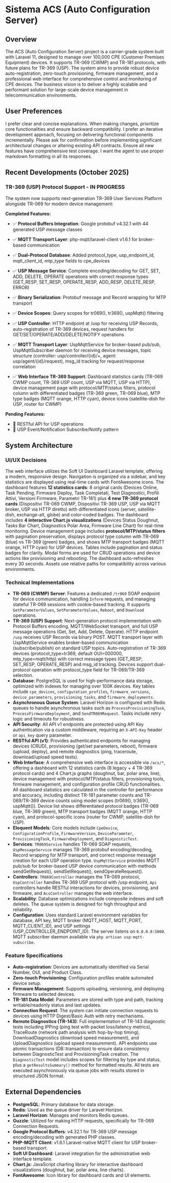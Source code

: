 # Sistema ACS (Auto Configuration Server)

## Overview
The ACS (Auto Configuration Server) project is a carrier-grade system built with Laravel 11, designed to manage over 100,000 CPE (Customer Premises Equipment) devices. It supports TR-069 (CWMP) and TR-181 protocols, with future plans for TR-369 (USP). The system aims to provide robust device auto-registration, zero-touch provisioning, firmware management, and a professional web interface for comprehensive control and monitoring of CPE devices. The business vision is to deliver a highly scalable and performant solution for large-scale device management in telecommunication environments.

## User Preferences
I prefer clear and concise explanations. When making changes, prioritize core functionalities and ensure backward compatibility. I prefer an iterative development approach, focusing on delivering functional components incrementally. Please ask for confirmation before implementing significant architectural changes or altering existing API contracts. Ensure all new features have comprehensive test coverage. I want the agent to use proper markdown formatting in all its responses.

## Recent Developments (October 2025)
### TR-369 (USP) Protocol Support - IN PROGRESS
The system now supports next-generation TR-369 User Services Platform alongside TR-069 for modern device management:

**Completed Features:**
- ✅ **Protocol Buffers Integration**: Google protobuf v4.32.1 with 44 generated USP message classes
- ✅ **MQTT Transport Layer**: php-mqtt/laravel-client v1.6.1 for broker-based communication
- ✅ **Dual-Protocol Database**: Added protocol_type, usp_endpoint_id, mqtt_client_id, mtp_type fields to cpe_devices
- ✅ **USP Message Service**: Complete encoding/decoding for GET, SET, ADD, DELETE, OPERATE operations with correct response types (GET_RESP, SET_RESP, OPERATE_RESP, ADD_RESP, DELETE_RESP, ERROR)
- ✅ **Binary Serialization**: Protobuf message and Record wrapping for MTP transport
- ✅ **Device Scopes**: Query scopes for tr069(), tr369(), uspMqtt() filtering
- ✅ **USP Controller**: HTTP endpoint at /usp for receiving USP Records, auto-registration of TR-369 devices, request handlers for GET/SET/OPERATE/ADD/DELETE/NOTIFY operations
- ✅ **MQTT Transport Layer**: UspMqttService for broker-based pub/sub, UspMqttSubscriber daemon for receiving device messages, topic structure (controller: usp/controller/{id}/+, agent: usp/agent/{id}/request), msg_id tracking for request/response correlation

- ✅ **Web Interface TR-369 Support**: Dashboard statistics cards (TR-069 CWMP count, TR-369 USP count, USP via MQTT, USP via HTTP), device management page with protocol/MTP/status filters, protocol column with differentiated badges (TR-369 green, TR-069 blue), MTP type badges (MQTT orange, HTTP cyan), device icons (satellite-dish for USP, router for CWMP)

**Pending Features:**
- 🔄 RESTful API for USP operations
- 🔄 USP Event/Notification Subscribe/Notify pattern

## System Architecture

### UI/UX Decisions
The web interface utilizes the Soft UI Dashboard Laravel template, offering a modern, responsive design. Navigation is organized via a sidebar, and key statistics are displayed using real-time cards with FontAwesome icons. The dashboard features **12 statistics cards**: 8 original cards (Devices Online, Task Pending, Firmware Deploy, Task Completati, Test Diagnostici, Profili Attivi, Versioni Firmware, Parametri TR-181) plus **4 new TR-369 protocol cards** (Dispositivi TR-069 CWMP, Dispositivi TR-369 USP, USP via MQTT broker, USP via HTTP diretto) with differentiated icons (server, satellite-dish, exchange-alt, globe) and color-coded badges. The dashboard includes **4 interactive Chart.js visualizations** (Devices Status Doughnut, Tasks Bar Chart, Diagnostics Polar Area, Firmware Line Chart) for real-time monitoring. Device management page includes **protocol/MTP/status filters** with pagination preservation, displays protocol type column with TR-069 (blue) vs TR-369 (green) badges, and shows MTP transport badges (MQTT orange, HTTP cyan) for USP devices. Tables include pagination and status badges for clarity. Modal forms are used for CRUD operations and device actions like provisioning and rebooting. The dashboard auto-refreshes every 30 seconds. Assets use relative paths for compatibility across various environments.

### Technical Implementations
- **TR-069 (CWMP) Server**: Features a dedicated `/tr069` SOAP endpoint for device communication, handling `Inform` requests, and managing stateful TR-069 sessions with cookie-based tracking. It supports `GetParameterValues`, `SetParameterValues`, `Reboot`, and `Download` operations.
- **TR-369 (USP) Support**: Next-generation protocol implementation with Protocol Buffers encoding, MQTT/WebSocket transport, and full USP message operations (Get, Set, Add, Delete, Operate). HTTP endpoint `/usp` receives USP Records via binary POST. MQTT transport layer with UspMqttService enables broker-based communication (subscribe/publish) on standard USP topics. Auto-registration of TR-369 devices (protocol_type=tr369, default OUI=000000, mtp_type=mqtt/http) with correct message types (GET_RESP, SET_RESP, OPERATE_RESP) and msg_id tracking. Devices support dual-protocol operation with protocol_type field for TR-069/TR-369 selection.
- **Database**: PostgreSQL is used for high-performance data storage, optimized with indexes for managing over 100K devices. Key tables include `cpe_devices`, `configuration_profiles`, `firmware_versions`, `device_parameters`, `provisioning_tasks`, and `firmware_deployments`.
- **Asynchronous Queue System**: Laravel Horizon is configured with Redis queues to handle asynchronous tasks such as `ProcessProvisioningTask`, `ProcessFirmwareDeployment`, and `SendTR069Request`. Tasks include retry logic and timeouts for robustness.
- **API Security**: All API v1 endpoints are protected using API Key authentication via a custom middleware, requiring an `X-API-Key` header or `api_key` query parameter.
- **RESTful API (v1)**: Provides authenticated endpoints for managing devices (CRUD), provisioning (get/set parameters, reboot), firmware (upload, deploy), and remote diagnostics (ping, traceroute, download/upload speed tests).
- **Web Interface**: A comprehensive web interface is accessible via `/acs/*`, offering a dashboard with 12 statistics cards (8 legacy + 4 TR-369 protocol cards) and 4 Chart.js graphs (doughnut, bar, polar area, line), device management with protocol/MTP/status filters, provisioning tools, firmware management, and configuration profile CRUD functionalities. All dashboard statistics are calculated in the controller for performance and accuracy, including distinct TR-181 parameter counts and TR-069/TR-369 device counts using model scopes (tr069(), tr369(), uspMqtt()). Device list shows differentiated protocol badges (TR-069 blue, TR-369 green), MTP transport badges (MQTT orange, HTTP cyan), and protocol-specific icons (router for CWMP, satellite-dish for USP).
- **Eloquent Models**: Core models include `CpeDevice`, `ConfigurationProfile`, `FirmwareVersion`, `DeviceParameter`, `ProvisioningTask`, `FirmwareDeployment`, and `DiagnosticTest`.
- **Services**: `TR069Service` handles TR-069 SOAP requests, `UspMessageService` manages TR-369 protobuf encoding/decoding, Record wrapping for MTP transport, and correct response message creation for each USP operation type. `UspMqttService` provides MQTT pub/sub for broker-based USP device communication with methods sendGetRequest(), sendSetRequest(), sendOperateRequest().
- **Controllers**: `TR069Controller` manages the TR-069 protocol, `UspController` handles TR-369 USP protocol with /usp endpoint, `Api` controllers handle RESTful interactions for devices, provisioning, and firmware, and `AcsController` manages the web interface.
- **Scalability**: Database optimizations include composite indexes and soft deletes. The queue system is designed for high throughput and reliability.
- **Configuration**: Uses standard Laravel environment variables for database, API key, MQTT broker (MQTT_HOST, MQTT_PORT, MQTT_CLIENT_ID), and USP settings (USP_CONTROLLER_ENDPOINT_ID). The server listens on `0.0.0.0:5000`. MQTT subscriber daemon available via `php artisan usp:mqtt-subscribe`.

### Feature Specifications
- **Auto-registration**: Devices are automatically identified via Serial Number, OUI, and Product Class.
- **Zero-touch Provisioning**: Configuration profiles enable automated device setup.
- **Firmware Management**: Supports uploading, versioning, and deploying firmware to selected devices.
- **TR-181 Data Model**: Parameters are stored with type and path, tracking writable/readonly status and last updates.
- **Connection Request**: The system can initiate connection requests to devices using HTTP Digest/Basic Auth with retry mechanisms.
- **Remote Diagnostics (TR-143)**: Full implementation of TR-143 diagnostic tests including IPPing (ping test with packet loss/latency metrics), TraceRoute (network path analysis with hop-by-hop timing), DownloadDiagnostics (download speed measurement), and UploadDiagnostics (upload speed measurement). API endpoints use atomic transactions (DB::transaction) to ensure data consistency between DiagnosticTest and ProvisioningTask creation. The `DiagnosticTest` model includes scopes for filtering by type and status, plus a `getResultsSummary()` method for formatted results. All tests are executed asynchronously via queue jobs with results stored in structured JSON format.

## External Dependencies
- **PostgreSQL**: Primary database for data storage.
- **Redis**: Used as the queue driver for Laravel Horizon.
- **Laravel Horizon**: Manages and monitors Redis queues.
- **Guzzle**: Utilized for making HTTP requests, specifically for TR-069 Connection Requests.
- **Google Protocol Buffers**: v4.32.1 for TR-369 USP message encoding/decoding with generated PHP classes.
- **PHP-MQTT Client**: v1.6.1 Laravel-native MQTT client for USP broker-based transport.
- **Soft UI Dashboard**: Laravel integration for the administrative web interface template.
- **Chart.js**: JavaScript charting library for interactive dashboard visualizations (doughnut, bar, polar area, line charts).
- **FontAwesome**: Icon library for dashboard cards and UI elements.